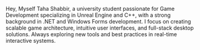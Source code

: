 Hey, Myself Taha Shabbir, a university student passionate for Game Development specializing in Unreal Engine and C++, with a strong background in .NET and Windows Forms development. I focus on creating scalable game architecture, intuitive user interfaces, and full-stack desktop solutions. Always exploring new tools and best practices in real-time interactive systems.